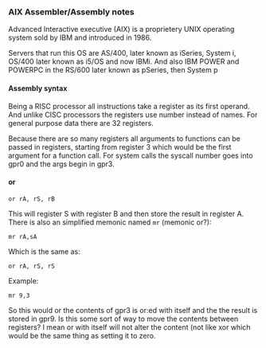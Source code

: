 ### AIX Assembler/Assembly notes
Advanced Interactive executive (AIX) is a proprietery UNIX operating system sold
by IBM and introduced in 1986.

Servers that run this OS are AS/400, later known as iSeries, System i, OS/400
later known as i5/OS and now IBMi. And also IBM POWER and POWERPC in the
RS/600 later known as pSeries, then System p


#### Assembly syntax
Being a RISC processor all instructions take a register as its first operand.
And unlike CISC processors the registers use number instead of names. For
general purpose data there are 32 registers.

Because there are so many registers all arguments to functions can be passed
in registers, starting from register 3 which would be the first argument for
a function call.
For system calls the syscall number goes into gpr0 and the args begin in
gpr3.

#### or 
```assembly
or rA, rS, rB
```
This will register S with register B and then store the result in register A.
There is also an simplified memonic named `mr` (memonic or?):
```assembly
mr rA,sA
```
Which is the same as:
```assembly
or rA, rS, rS
```

Example:
```assembly
mr 9,3
```
So this would or the contents of gpr3 is or:ed with itself and the the result
is stored in gpr9. Is this some sort of way to move the contents between
registers? I mean or with itself will not alter the content (not like xor which
would be the same thing as setting it to zero.


